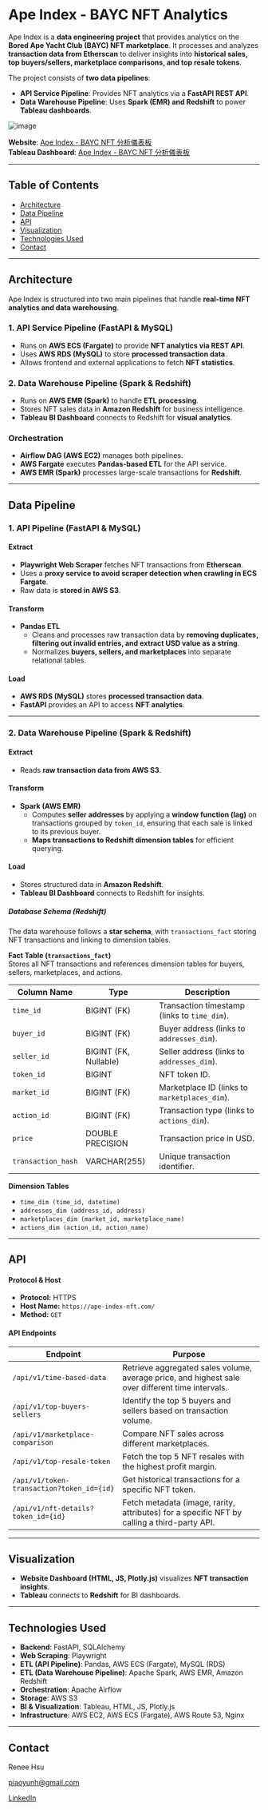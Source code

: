 # Ape Index - BAYC NFT Analytics

Ape Index is a **data engineering project** that provides analytics on the **Bored Ape Yacht Club (BAYC) NFT marketplace**. It processes and analyzes **transaction data from Etherscan** to deliver insights into **historical sales, top buyers/sellers, marketplace comparisons, and top resale tokens**.

The project consists of **two data pipelines**:
- **API Service Pipeline**: Provides NFT analytics via a **FastAPI REST API**.
- **Data Warehouse Pipeline**: Uses **Spark (EMR) and Redshift** to power **Tableau dashboards**.

![image](https://github.com/user-attachments/assets/59d8d7a9-800b-4751-bc2f-1f5715e62467)

**Website**: [Ape Index - BAYC NFT 分析儀表板](<https://ape-index-nft.com/>)  
**Tableau Dashboard**: [Ape Index - BAYC NFT 分析儀表板](<https://public.tableau.com/app/profile/renee.hsu1430/viz/shared/48GB7T75P>)

---

## Table of Contents
- [Architecture](#architecture)
- [Data Pipeline](#data-pipeline)
- [API](#api)
- [Visualization](#visualization)
- [Technologies Used](#technologies-used)
- [Contact](#contact)

---

## Architecture

Ape Index is structured into two main pipelines that handle **real-time NFT analytics and data warehousing**.

### **1. API Service Pipeline (FastAPI & MySQL)**
- Runs on **AWS ECS (Fargate)** to provide **NFT analytics via REST API**.
- Uses **AWS RDS (MySQL)** to store **processed transaction data**.
- Allows frontend and external applications to fetch **NFT statistics**.

### **2. Data Warehouse Pipeline (Spark & Redshift)**
- Runs on **AWS EMR (Spark)** to handle **ETL processing**.
- Stores NFT sales data in **Amazon Redshift** for business intelligence.
- **Tableau BI Dashboard** connects to Redshift for **visual analytics**.

### **Orchestration**
- **Airflow DAG (AWS EC2)** manages both pipelines.
- **AWS Fargate** executes **Pandas-based ETL** for the API service.
- **AWS EMR (Spark)** processes large-scale transactions for **Redshift**.

---

## Data Pipeline

### **1. API Pipeline (FastAPI & MySQL)**
#### **Extract**
- **Playwright Web Scraper** fetches NFT transactions from **Etherscan**.
- Uses a **proxy service to avoid scraper detection when crawling in ECS Fargate**.
- Raw data is **stored in AWS S3**.

#### **Transform**
- **Pandas ETL**
  - Cleans and processes raw transaction data by **removing duplicates, filtering out invalid entries, and extract USD value as a string**.
  - Normalizes **buyers, sellers, and marketplaces** into separate relational tables.

#### **Load**
- **AWS RDS (MySQL)** stores **processed transaction data**.
- **FastAPI** provides an API to access **NFT analytics**.

---

### **2. Data Warehouse Pipeline (Spark & Redshift)**
#### **Extract**
- Reads **raw transaction data from AWS S3**.

#### **Transform**
- **Spark (AWS EMR)**
  - Computes **seller addresses** by applying a **window function (lag)** on transactions grouped by `token_id`, ensuring that each sale is linked to its previous buyer.
  - **Maps transactions to Redshift dimension tables** for efficient querying.

#### **Load**
- Stores structured data in **Amazon Redshift**.
- **Tableau BI Dashboard** connects to Redshift for insights.

##### **Database Schema (Redshift)**
The data warehouse follows a **star schema**, with `transactions_fact` storing NFT transactions and linking to dimension tables.

**Fact Table (`transactions_fact`)**  
Stores all NFT transactions and references dimension tables for buyers, sellers, marketplaces, and actions.

| Column Name        | Type                | Description                                       |
|--------------------|--------------------|---------------------------------------------------|
| `time_id`         | BIGINT (FK)         | Transaction timestamp (links to `time_dim`).     |
| `buyer_id`        | BIGINT (FK)         | Buyer address (links to `addresses_dim`).        |
| `seller_id`       | BIGINT (FK, Nullable) | Seller address (links to `addresses_dim`).       |
| `token_id`        | BIGINT              | NFT token ID.                                     |
| `market_id`       | BIGINT (FK)         | Marketplace ID (links to `marketplaces_dim`).     |
| `action_id`       | BIGINT (FK)         | Transaction type (links to `actions_dim`).       |
| `price`           | DOUBLE PRECISION    | Transaction price in USD.                        |
| `transaction_hash`| VARCHAR(255)        | Unique transaction identifier.                   |

**Dimension Tables**
- `time_dim (time_id, datetime)`
- `addresses_dim (address_id, address)`
- `marketplaces_dim (market_id, marketplace_name)`
- `actions_dim (action_id, action_name)`

---

## API

#### **Protocol & Host**
- **Protocol:** HTTPS  
- **Host Name:** `https://ape-index-nft.com/`  
- **Method:** `GET`

#### **API Endpoints**
| Endpoint                                  | Purpose                                                                                                           |
|-------------------------------------------|-------------------------------------------------------------------------------------------------------------------|
| `/api/v1/time-based-data`                 | Retrieve aggregated sales volume, average price, and highest sale over different time intervals.                  |
| `/api/v1/top-buyers-sellers`              | Identify the top 5 buyers and sellers based on transaction volume.                                                |
| `/api/v1/marketplace-comparison`          | Compare NFT sales across different marketplaces.                                                                  |
| `/api/v1/top-resale-token`                | Fetch the top 5 NFT resales with the highest profit margin.                                                       |
| `/api/v1/token-transaction?token_id={id}` | Get historical transactions for a specific NFT token.                                                             |
| `/api/v1/nft-details?token_id={id}`       | Fetch metadata (image, rarity, attributes) for a specific NFT by calling a third-party API.                   |

---

## Visualization
- **Website Dashboard (HTML, JS, Plotly.js)** visualizes **NFT transaction insights**.
- **Tableau** connects to **Redshift** for BI dashboards.

---

## Technologies Used
- **Backend**: FastAPI, SQLAlchemy
- **Web Scraping**: Playwright
- **ETL (API Pipeline)**: Pandas, AWS ECS (Fargate), MySQL (RDS)
- **ETL (Data Warehouse Pipeline)**: Apache Spark, AWS EMR, Amazon Redshift
- **Orchestration**: Apache Airflow
- **Storage**: AWS S3
- **BI & Visualization**: Tableau, HTML, JS, Plotly.js
- **Infrastructure**: AWS EC2, AWS ECS (Fargate), AWS Route 53, Nginx

---

## Contact

Renee Hsu

[piaoyunh@gmail.com](mailto:piaoyunh@gmail.com)

[LinkedIn](https://www.linkedin.com/in/reneepyh/)
